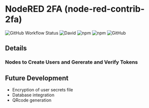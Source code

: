 # NodeRED 2FA (node-red-contrib-2fa)

![GitHub Workflow Status](https://img.shields.io/github/workflow/status/bmdevx/node-red-contrib-2fa/npm-publish?style=flat-square) ![David](https://img.shields.io/david/bmdevx/node-red-contrib-2fa?style=flat-square)  ![npm](https://img.shields.io/npm/dt/node-red-contrib-2fa?style=flat-square) ![npm](https://img.shields.io/npm/v/node-red-contrib-2fa?style=flat-square) ![GitHub](https://img.shields.io/github/license/bmdevx/node-red-contrib-2fa?style=flat-square)

## Details

### Nodes to Create Users and Gererate and Verify Tokens

## Future Development

* Encryption of user secrets file
* Database integration
* QRcode generation
